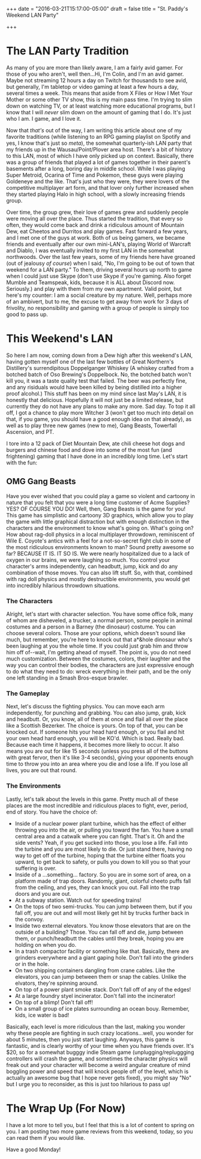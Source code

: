 +++
date = "2016-03-21T15:17:00-05:00"
draft = false
title = "St. Paddy's Weekend LAN Party"

+++

# The LAN Party Tradition

As many of you are more than likely aware, I am a fairly avid gamer. For those of you who aren't, well then...Hi, I'm Colin, and I'm an avid gamer. Maybe not streaming 12 hours a day on Twitch for thousands to see avid, but generally, I'm tabletop or video gaming at least a few hours a day, several times a week. This means that aside from X Files or How I Met Your Mother or some other TV show, this is my main pass time. I'm trying to slim down on watching TV, or at least watching more educational programs, but I know that I will _never_ slim down on the amount of gaming that I do. It's just who I am. I game, and I love it.

Now that _that's_ out of the way, I am writing this article about one of my favorite traditions (while listening to an RPG gaming playlist on Spotify and yes, I know that's just so _meta_), the somewhat quarterly-ish LAN party that my friends up in the Wausau/Point/Plover area host. There's a bit of history to this LAN, most of which I have only picked up on context. Basically, there was a group of friends that played a lot of games together in their parent's basements after a long, boring day in middle school. While I was playing Super Metroid, Ocarina of Time and Pokemon, these guys were playing Goldeneye and the like. That's just who they were, they were lovers of the competitive multiplayer art form, and that lover only further increased when they started playing Halo in high school, with a slowly increasing friends group.

Over time, the group grew, their love of games grew and suddenly people were moving all over the place. Thus started the tradition, that every so often, they would come back and drink a ridiculous amount of Mountain Dew, eat Cheetos and Durritos and play games. Fast forward a few years, and I met one of the guys at work. Both of us being gamers, we became friends and eventually after our own mini-LAN's, playing World of Warcraft and Diablo, I was eventually invited to my first LAN in the somewhat northwoods. Over the last few years, some of my friends here have groaned (out of jealousy _of course_) when I said, "No, I'm going to be out of town that weekend for a LAN party." To them, driving several hours up north to game when I could just use Skype (don't use Skype if you're gaming. Also forget Mumble and Teamspeak, kids, because it is ALL about Discord now. Seriously.) and play with them from my own apartment. Valid point, but here's my counter: I am a social creature by my nature. Well, perhaps more of an ambivert, but to me, the excuse to get away from work for 3 days of frivolity, no responsibility and gaming with a group of people is simply too good to pass up.

# This Weekend's LAN

So here I am now, coming down from a Dew high after this weekend's LAN, having gotten myself one of the last few bottles of Great Northern's Distillery's surrendipitous Doppelganger Whiskey (A whiskey crafted from a botched batch of Oso Brewing's Doppelbock. No, the botched batch won't kill you, it was a taste quality test that failed. The beer was perfectly fine, and any risiduals would have been killed by being distilled into a higher proof alcohol.) This stuff has been on my mind since last May's LAN, it is honestly that delicious. Hopefully it will not just be a limited release, but currently they do not have any plans to make any more. Sad day. To top it all off, I got a chance to play more Witcher 3 (won't get too much into detail on that, if you game, you should have a good enough idea on that already), as well as to play three new games (new to me), Gang Beasts, Towerfall Ascension, and PT.

I tore into a 12 pack of Diet Mountain Dew, ate chili cheese hot dogs and burgers and chinese food and dove into some of the most fun (and frightening) gaming that I have done in an incredibly long time. Let's start with the fun:

## OMG Gang Beasts

Have you ever wished that you could play a game so violent and cartoony in nature that you felt that you were a long time customer of Acme Supplies? YES? OF COURSE YOU DO! Well, then, Gang Beasts is the game for you! This game has simplistic and cartoony 3D graphics, which allow you to play the game with little graphical distraction but with enough distinction in the characters and the environment to know what's going on. What's going on? How about rag-doll physics in a local multiplayer throwdown, reminiscent of Wile E. Coyote's antics with a feel for a not-so-secret fight club in some of the most ridiculous environments known to man? Sound pretty awesome so far? BECAUSE IT IS. IT SO IS. We were nearly hospitalized due to a lack of oxygen in our brains, we were laughing so much. You control your character's arms independently, can headbutt, jump, kick and do any combination of those moves. You can also lift stuff. So, with that, combined with rag doll physics and mostly destructible environments, you would get into incredibly hilarious throwdown situations.

### The Characters

Alright, let's start with character selection. You have some office folk, many of whom are disheveled, a trucker, a normal person, some people in animal costumes and a person in a Barney (the dinosaur) costume. You can choose several colors. Those are your options, which doesn't sound like much, but remember, you're here to knock out that a*&hole dinosaur who's been laughing at you the whole time. If you could just grab him and throw him off of--wait, I'm getting ahead of myself. The point is, you do not need much customization. Between the costumes, colors, their laughter and the way you can control their bodies, the characters are just expressive enough to do what they need to do: wreck everything in their path, and be the only one left standing in a Smash Bros-esque brawler.

### The Gameplay

Next, let's discuss the fighting physics. You can move each arm independently, for punching and grabbing. You can also jump, grab, kick and headbutt. Or, you know, all of them at once and flail all over the place like a Scottish Bezerker. The choice is yours. On top of that, you can be knocked out. If someone hits your head hard enough, or you flail and hit your own head hard enough, you will be KO'd. Which is bad. Really bad. Because each time it happens, it becomes more likely to occur. It also means you are out for like 15 seconds (unless you press all of the buttons with great fervor, then it's like 3-4 seconds), giving your opponents enough time to throw you into an area where you die and lose a life. If you lose all lives, you are out that round.

### The Environments

Lastly, let's talk about the levels in this game. Pretty much all of these places are the most incredible and ridiculous places to fight, ever, period, end of story. You have the choice of:
- Inside of a nuclear power plant turbine, which has the effect of either throwing you into the air, or pulling you toward the fan. You have a small central area and a catwalk where you can fight. That's it. Oh and the side vents? Yeah, if you get sucked into those, you lose a life. Fall into the turbine and you are most likely to die. Or just stand there, having no way to get off of the turbine, hoping that the turbine either floats you upward, to get back to safety, or pulls you down to kill you so that your suffering is over. 
- Inside of a ...something... factory. So you are in some sort of area, on a platform made of trap doors. Randomly, giant, colorful cheeto puffs fall from the ceiling, and yes, they can knock you out. Fall into the trap doors and you are out.
- At a subway station. Watch out for speeding trains!
- On the tops of two semi-trucks. You can jump between them, but if you fall off, you are out and will most likely get hit by trucks further back in the convoy.
- Inside two external elevators. You know those elevators that are on the outside of a building? Those. You can fall off and die, jump between them, or punch/headbutt the cables until they break, hoping you are holding on when you do.
- In a trash compactor facility or something like that. Basically, there are grinders everywhere and a giant gaping hole. Don't fall into the grinders or in the hole.
- On two shipping containers dangling from crane cables. Like the elevators, you can jump between them or snap the cables. Unlike the elvators, they're spinning around.
- On top of a power plant smoke stack. Don't fall off of any of the edges!
- At a large foundry styel incinerator. Don't fall into the incinerator!
- On top of a blimp! Don't fall off!
- On a small group of ice plates surrounding an ocean bouy. Remember, kids, ice water is bad!

Basically, each level is more ridiculous than the last, making you wonder why these people are fighting in such crazy locations...well, you wonder for about 5 minutes, then you just start laughing. Anyways, this game is fantastic, and is clearly worthy of your time when you have friends over. It's $20, so for a somewhat bugggy indie Steam game (unplugging/repluggging controllers will crash the game, and sometimes the character physics will freak out and your character will become a weird angular creature of mind boggling power and speed that will knock people off of the level, which is actually an awesome bug that I hope never gets fixed), you might say "No" but I urge you to reconsider, as this is just too hilarious to pass up!

# The Wrap Up (For Now)

I have a lot more to tell you, but I feel that this is a lot of content to spring on you. I am posting two more game reviews from this weekend, today, so you can read them if you would like.

Have a good Monday!